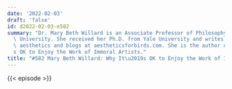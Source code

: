 ```yaml
---
date: '2022-02-03'
draft: 'false'
id: d2022-02-03-e582
summary: "Dr. Mary Beth Willard is an Associate Professor of Philosophy at Weber State\
  \ University. She received her Ph.D. from Yale University and writes primarily in\
  \ aesthetics and blogs at aestheticsforbirds.com. She is the author of Why It\u2019\
  s OK to Enjoy the Work of Immoral Artists."
title: "#582 Mary Beth Willard: Why It\u2019s OK to Enjoy the Work of Immoral Artists"
---
```

{{< episode >}}

